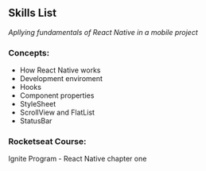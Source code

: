 ## Skills List

*Apllying fundamentals of React Native in a mobile project*

### Concepts:

- How React Native works
- Development enviroment
- Hooks
- Component properties
- StyleSheet
- ScrollView and FlatList
- StatusBar


### Rocketseat Course:

Ignite Program - React Native chapter one